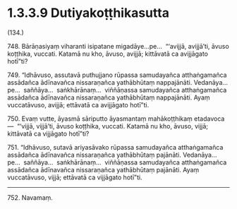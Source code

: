 # 1.3.3.9 Dutiyakoṭṭhikasutta

(134.)

748\. Bārāṇasiyaṃ viharanti isipatane migadāye…pe…  “‘avijjā, avijjā’ti, āvuso koṭṭhika, vuccati. Katamā nu kho, āvuso, avijjā; kittāvatā ca avijjāgato hotī”ti?

749\. “Idhāvuso, assutavā puthujjano rūpassa samudayañca atthaṅgamañca assādañca ādīnavañca nissaraṇañca yathābhūtaṃ nappajānāti. Vedanāya…pe…  saññāya…  saṅkhārānaṃ…  viññāṇassa samudayañca atthaṅgamañca assādañca ādīnavañca nissaraṇañca yathābhūtaṃ nappajānāti. Ayaṃ vuccatāvuso, avijjā; ettāvatā ca avijjāgato hotī”ti.

750\. Evaṃ vutte, āyasmā sāriputto āyasmantaṃ mahākoṭṭhikaṃ etadavoca—  “‘vijjā, vijjā’ti, āvuso koṭṭhika, vuccati. Katamā nu kho, āvuso, vijjā; kittāvatā ca vijjāgato hotī”ti?

751\. “Idhāvuso, sutavā ariyasāvako rūpassa samudayañca atthaṅgamañca assādañca ādīnavañca nissaraṇañca yathābhūtaṃ pajānāti. Vedanāya…pe…  saññāya…  saṅkhārānaṃ…  viññāṇassa samudayañca atthaṅgamañca assādañca ādīnavañca nissaraṇañca yathābhūtaṃ pajānāti. Ayaṃ vuccatāvuso, vijjā; ettāvatā ca vijjāgato hotī”ti.

---

752\. Navamaṃ.
